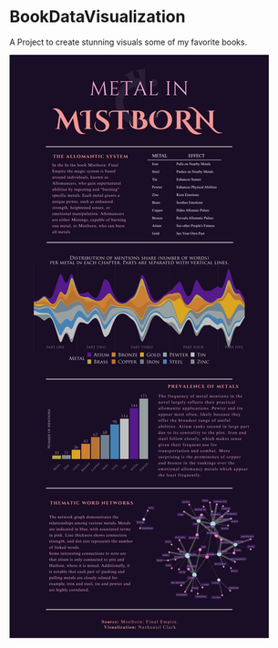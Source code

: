 # BookDataVisualization
A Project to create stunning visuals some of my favorite books.

![Metals in Mistborn](https://github.com/NaCl-Salt-12/BookDataVisualization/blob/main/Mistborn/images/metals_mistborn_poster.png)
